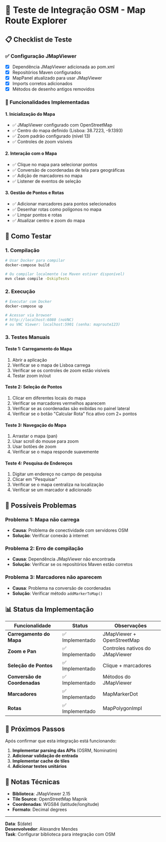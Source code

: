 # 🧪 Teste de Integração OSM - Map Route Explorer

## 📋 Checklist de Teste

### ✅ Configuração JMapViewer
- [x] Dependência JMapViewer adicionada ao pom.xml
- [x] Repositórios Maven configurados
- [x] MapPanel atualizado para usar JMapViewer
- [x] Imports corretos adicionados
- [x] Métodos de desenho antigos removidos

### 🔧 Funcionalidades Implementadas

#### 1. **Inicialização do Mapa**
- ✅ JMapViewer configurado com OpenStreetMap
- ✅ Centro do mapa definido (Lisboa: 38.7223, -9.1393)
- ✅ Zoom padrão configurado (nível 13)
- ✅ Controles de zoom visíveis

#### 2. **Interação com o Mapa**
- ✅ Clique no mapa para selecionar pontos
- ✅ Conversão de coordenadas de tela para geográficas
- ✅ Adição de marcadores no mapa
- ✅ Listener de eventos de seleção

#### 3. **Gestão de Pontos e Rotas**
- ✅ Adicionar marcadores para pontos selecionados
- ✅ Desenhar rotas como polígonos no mapa
- ✅ Limpar pontos e rotas
- ✅ Atualizar centro e zoom do mapa

## 🚀 Como Testar

### 1. **Compilação**
```bash
# Usar Docker para compilar
docker-compose build

# Ou compilar localmente (se Maven estiver disponível)
mvn clean compile -DskipTests
```

### 2. **Execução**
```bash
# Executar com Docker
docker-compose up

# Acessar via browser
# http://localhost:6080 (noVNC)
# ou VNC Viewer: localhost:5901 (senha: maproute123)
```

### 3. **Testes Manuais**

#### **Teste 1: Carregamento do Mapa**
1. Abrir a aplicação
2. Verificar se o mapa de Lisboa carrega
3. Verificar se os controles de zoom estão visíveis
4. Testar zoom in/out

#### **Teste 2: Seleção de Pontos**
1. Clicar em diferentes locais do mapa
2. Verificar se marcadores vermelhos aparecem
3. Verificar se as coordenadas são exibidas no painel lateral
4. Verificar se o botão "Calcular Rota" fica ativo com 2+ pontos

#### **Teste 3: Navegação do Mapa**
1. Arrastar o mapa (pan)
2. Usar scroll do mouse para zoom
3. Usar botões de zoom
4. Verificar se o mapa responde suavemente

#### **Teste 4: Pesquisa de Endereços**
1. Digitar um endereço no campo de pesquisa
2. Clicar em "Pesquisar"
3. Verificar se o mapa centraliza na localização
4. Verificar se um marcador é adicionado

## 🐛 Possíveis Problemas

### **Problema 1: Mapa não carrega**
- **Causa**: Problema de conectividade com servidores OSM
- **Solução**: Verificar conexão à internet

### **Problema 2: Erro de compilação**
- **Causa**: Dependência JMapViewer não encontrada
- **Solução**: Verificar se os repositórios Maven estão corretos

### **Problema 3: Marcadores não aparecem**
- **Causa**: Problema na conversão de coordenadas
- **Solução**: Verificar método `addMarkerToMap()`

## 📊 Status da Implementação

| Funcionalidade | Status | Observações |
|----------------|--------|-------------|
| **Carregamento do Mapa** | ✅ Implementado | JMapViewer + OpenStreetMap |
| **Zoom e Pan** | ✅ Implementado | Controles nativos do JMapViewer |
| **Seleção de Pontos** | ✅ Implementado | Clique + marcadores |
| **Conversão de Coordenadas** | ✅ Implementado | Métodos do JMapViewer |
| **Marcadores** | ✅ Implementado | MapMarkerDot |
| **Rotas** | ✅ Implementado | MapPolygonImpl |

## 🎯 Próximos Passos

Após confirmar que esta integração está funcionando:

1. **Implementar parsing das APIs** (OSRM, Nominatim)
2. **Adicionar validação de entrada**
3. **Implementar cache de tiles**
4. **Adicionar testes unitários**

## 📝 Notas Técnicas

- **Biblioteca**: JMapViewer 2.15
- **Tile Source**: OpenStreetMap Mapnik
- **Coordenadas**: WGS84 (latitude/longitude)
- **Formato**: Decimal degrees

---

**Data**: $(date)  
**Desenvolvedor**: Alexandre Mendes  
**Task**: Configurar biblioteca para integração com OSM
